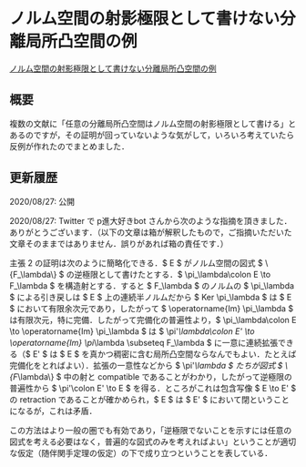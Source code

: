 # ノルム空間の射影極限として書けない分離局所凸空間の例

[ノルム空間の射影極限として書けない分離局所凸空間の例](files/lcs-not-projlim-20200827.pdf)

## 概要

複数の文献に「任意の分離局所凸空間はノルム空間の射影極限として書ける」とあるのですが，その証明が回っていないような気がして，いろいろ考えていたら反例が作れたのでまとめました．

## 更新履歴

2020/08/27: 公開

2020/08/27: Twitter で p進大好きbot さんから次のような指摘を頂きました．ありがとうございます．（以下の文章は箱が解釈したもので，ご指摘いただいた文章そのままではありません．誤りがあれば箱の責任です．）
  
主張 2 の証明は次のように簡略化できる．$ E $ がノルム空間の図式 $ \\{F_\lambda\\} $ の逆極限として書けたとする．$ \pi_\lambda\colon E \to F_\lambda $ を構造射とする．すると $ F_\lambda $ のノルムの $ \pi_\lambda $ による引き戻しは $ E $ 上の連続半ノルムだから $ Ker \pi_\lambda $ は $ E $ において有限余次元であり，したがって $ \operatorname{Im} \pi_\lambda $ は有限次元，特に完備．したがって完備化の普遍性より，$ \pi_\lambda\colon E \to \operatorname{Im} \pi_\lambda $ は $ \pi'_\lambda\colon E' \to \operatorname{Im} \pi_\lambda \subseteq F_\lambda $ に一意に連続拡張できる（$ E' $ は $ E $ を真かつ稠密に含む局所凸空間ならなんでもよい．たとえば完備化をとればよい）．拡張の一意性などから $ \pi'_\lambda $ たちが図式 $ \\{F_\lambda\\} $ 中の射と compatible であることがわかり，したがって逆極限の普遍性から $ \pi'\colon E' \to E $ を得る．ところがこれは包含写像 $ E \to E' $ の retraction であることが確かめられ，$ E $ は $ E' $ において閉ということになるが，これは矛盾．

この方法はより一般の圏でも有効であり，「逆極限でないことを示すには任意の図式を考える必要はなく，普遍的な図式のみを考えればよい」ということが適切な仮定（随伴関手定理の仮定）の下で成り立つということを表している．
